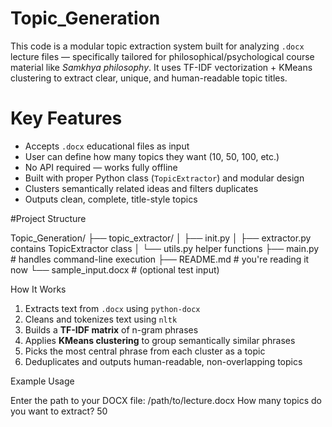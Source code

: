 # Topic_Generation

This code is a modular topic extraction system built for analyzing `.docx` lecture files — specifically tailored for philosophical/psychological course material like *Samkhya philosophy*. It uses TF-IDF vectorization + KMeans clustering to extract clear, unique, and human-readable topic titles.



# Key Features

- Accepts `.docx` educational files as input
- User can define how many topics they want (10, 50, 100, etc.)
- No API required — works fully offline
- Built with proper Python class (`TopicExtractor`) and modular design
- Clusters semantically related ideas and filters duplicates
- Outputs clean, complete, title-style topics



 #Project Structure

Topic_Generation/
├── topic_extractor/
│ ├── init.py
│ ├── extractor.py  contains TopicExtractor class
│ └── utils.py  helper functions
├── main.py # handles command-line execution
├── README.md # you're reading it now
└── sample_input.docx # (optional test input)


 How It Works

1. Extracts text from `.docx` using `python-docx`
2. Cleans and tokenizes text using `nltk`
3. Builds a **TF-IDF matrix** of n-gram phrases
4. Applies **KMeans clustering** to group semantically similar phrases
5. Picks the most central phrase from each cluster as a topic
6. Deduplicates and outputs human-readable, non-overlapping topics


 Example Usage

Enter the path to your DOCX file: /path/to/lecture.docx
How many topics do you want to extract? 50
